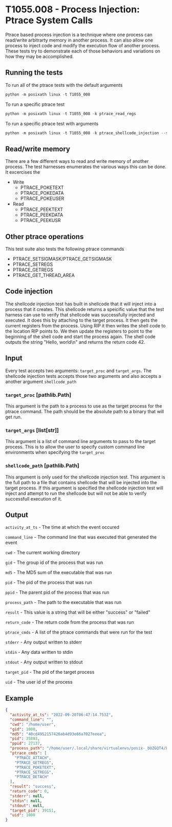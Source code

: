 # T1055.008 - Process Injection: Ptrace System Calls
Ptrace based process injection is a technique where one process can read/write arbitrarty memory in another process. It can also allow one process to inject code and modify the execution flow of another process. These tests try to demonstrate each of those behaviors and variations on how they may be accomplished.

## Running the tests
To run all of the ptrace tests with the default arguments
```python
python -m posixath linux -t T1055_008
```

To run a specific ptrace test
```python
python -m posixath linux -t T1055_008 -k ptrace_read_regs
```

To run a specific ptrace test with arguments
```python
python -m posixath linux -t T1055_008 -k ptrace_shellcode_injection --shellcode-path="/home/user/shellcode.bin" --target-proc="/usr/bin/ls" --target-args="-laR /etc"
```

## Read/write memory
There are a few different ways to read and write memory of another process. The test harnesses enumerates the various ways this can be done. It excercises the

- Write
    - PTRACE_POKETEXT
    - PTRACE_POKEDATA
    - PTRACE_POKEUSER
- Read
    - PTRACE_PEEKTEXT
    - PTRACE_PEEKDATA
    - PTRACE_PEEKUSR

## Other ptrace operations
This test suite also tests the following ptrace commands

- PTRACE_SETSIGMASK/PTRACE_GETSIGMASK
- PTRACE_SETREGS
- PTRACE_GETREGS
- PTRACE_GET_THREAD_AREA

## Code injection
The shellcode injection test has built in shellcode that it will inject into a process that it creates. This shellcode returns a speicific value that the test harness can use to verify that shellcode was successfully injected and executed. It does this by attaching to the target process. It then gets the current registers from the process. Using RIP it then writes the shell code to the location RIP points to. We then update the registers to point to the beginning of the shell code and start the process again. The shell code outputs the string "Hello, world\n" and returns the return code 42.

## Input
Every test accepts two arguments: `target_proc` and `target_args`. The shellcode injection tests accepts those two arguments and also accepts a another argument `shellcode_path`

### `target_proc` [pathlib.Path]
This argument is the path to a process to use as the target process for the ptrace command. The path should be the absolute path to a binary that will get run.

### `target_args` [list[str]]
This argument is a list of command line arguments to pass to the target process. This is to allow the user to specify custom command line environments when specifying the `target_proc`

### `shellcode_path` [pathlib.Path]
This argument is only used for the shellcode injection test. This argument is the full path to a file that contains shellcode that will be injected into the target process. If this argument is specified the shellcode injection test will inject and attempt to run the shellcode but will not be able to verify successfull execution of it.
## Output
`activity_at_ts` - The time at which the event occured

`command_line` - The command line that was executed that generated the event

`cwd` - The current working directory

`gid` - The group id of the process that was run

`md5` - The MD5 sum of the executable that was run

`pid` - The pid of the process that was run
 
`ppid` - The parent pid of the process that was run

`process_path` - The path to the executable that was run

`result` - This value is a string that will be either "success" or "failed"

`return_code` - The return code from the process that was run

`ptrace_cmds` - A list of the ptrace commands that were run for the test

`stderr` - Any output written to stderr

`stdin` - Any data written to stdin

`stdout` - Any output written to stdout

`target_pid` - The pid of the target process

`uid` - The user id of the process


## Example
```json
{
  "activity_at_ts": "2022-09-20T06:47:14.753Z",
  "command_line": "",
  "cwd": "/home/user",
  "gid": 1000,
  "md5": "40cd4952157426ab4d93e66a7027eeea",
  "pid": 35803,
  "ppid": 27137,
  "process_path": "/home/user/.local/share/virtualenvs/posix-_bUZGQT4/bin/python3",
  "ptrace_cmds": [
    "PTRACE_ATTACH",
    "PTRACE_GETREGS",
    "PTRACE_POKETEXT",
    "PTRACE_SETREGS",
    "PTRACE_DETACH"
  ],
  "result": "success",
  "return_code": 0,
  "stderr": null,
  "stdin": null,
  "stdout": null,
  "target_pid": 39151,
  "uid": 1000
}
```